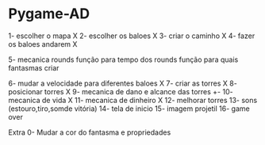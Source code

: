 # Pygame-AD
1- escolher o mapa X
2- escolher os baloes X
3- criar o caminho X
4- fazer os baloes andarem X

5- mecanica rounds 
    função para tempo dos rounds
    função para quais fantasmas criar

6- mudar a velocidade para diferentes baloes X
7- criar as torres X
8- posicionar torres X
9- mecanica de dano e alcance das torres +-
10- mecanica de vida X
11- mecanica de dinheiro X
12- melhorar torres
13- sons (estouro,tiro,somde vitória)
14- tela de inicio
15- imagem projetil
16- game over

Extra
0- Mudar a cor do fantasma e propriedades